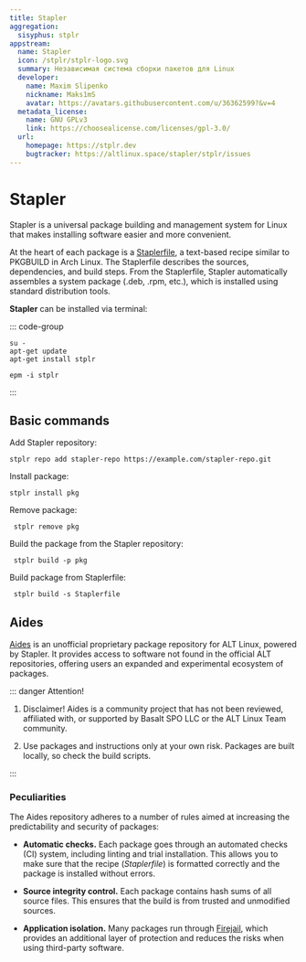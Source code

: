 ```yaml
---
title: Stapler
aggregation:
  sisyphus: stplr
appstream:
  name: Stapler
  icon: /stplr/stplr-logo.svg
  summary: Независимая система сборки пакетов для Linux
  developer:
    name: Maxim Slipenko
    nickname: Maks1mS
    avatar: https://avatars.githubusercontent.com/u/36362599?&v=4
  metadata_license:
    name: GNU GPLv3
    link: https://choosealicense.com/licenses/gpl-3.0/
  url:
    homepage: https://stplr.dev
    bugtracker: https://altlinux.space/stapler/stplr/issues
---
```


# Stapler

Stapler is a universal package building and management system for Linux that makes installing software easier and more convenient.

At the heart of each package is a [Staplerfile](https://stplr.dev/docs/dev/staplerfile), a text-based recipe similar to PKGBUILD in Arch Linux. The Staplerfile describes the sources, dependencies, and build steps. From the Staplerfile, Stapler automatically assembles a system package (.deb, .rpm, etc.), which is installed using standard distribution tools.

**Stapler** can be installed via terminal:

::: code-group

```shell[apt-get]
su -
apt-get update
apt-get install stplr

```

```shell[epm]
epm -i stplr
```

:::

## Basic commands

Add Stapler repository:

```shell
stplr repo add stapler-repo https://example.com/stapler-repo.git
```

Install package:

```shell
stplr install pkg
```

Remove package:

```shell
 stplr remove pkg
```

Build the package from the Stapler repository:

```shell
 stplr build -p pkg
```

Build package from Staplerfile:

```shell
 stplr build -s Staplerfile
```

## Aides

[Aides](https://aides.space) is an unofficial proprietary package repository for ALT Linux, powered by Stapler. It provides access to software not found in the official ALT repositories, offering users an expanded and experimental ecosystem of packages.

::: danger Attention!

1. Disclaimer! Aides is a community project that has not been reviewed, affiliated with, or supported by Basalt SPO LLC or the ALT Linux Team community.

2. Use packages and instructions only at your own risk. Packages are built locally, so check the build scripts.

:::

### Peculiarities

The Aides repository adheres to a number of rules aimed at increasing the predictability and security of packages:

- **Automatic checks.** Each package goes through an automated checks (CI) system, including linting and trial installation. This allows you to make sure that the recipe (_Staplerfile_) is formatted correctly and the package is installed without errors.

- **Source integrity control.** Each package contains hash sums of all source files. This ensures that the build is from trusted and unmodified sources.

- **Application isolation.** Many packages run through [Firejail](<https://wiki.archlinux.org/title/Firejail_(Russian)>), which provides an additional layer of protection and reduces the risks when using third-party software.
